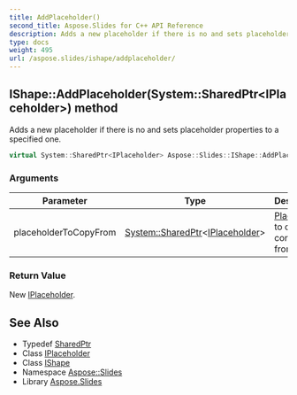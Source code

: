 ```yaml
---
title: AddPlaceholder()
second_title: Aspose.Slides for C++ API Reference
description: Adds a new placeholder if there is no and sets placeholder properties to a specified one.
type: docs
weight: 495
url: /aspose.slides/ishape/addplaceholder/
---
```

## IShape::AddPlaceholder(System::SharedPtr\<IPlaceholder\>) method


Adds a new placeholder if there is no and sets placeholder properties to a specified one.

```cpp
virtual System::SharedPtr<IPlaceholder> Aspose::Slides::IShape::AddPlaceholder(System::SharedPtr<IPlaceholder> placeholderToCopyFrom)=0
```


### Arguments

| Parameter | Type | Description |
| --- | --- | --- |
| placeholderToCopyFrom | [System::SharedPtr](../../../system/sharedptr/)\<[IPlaceholder](../../iplaceholder/)\> | [Placeholder](../../placeholder/) to copy content from. |

### Return Value

New [IPlaceholder](../../iplaceholder/).

## See Also

* Typedef [SharedPtr](../../../system/sharedptr/)
* Class [IPlaceholder](../../iplaceholder/)
* Class [IShape](../)
* Namespace [Aspose::Slides](../../)
* Library [Aspose.Slides](../../../)